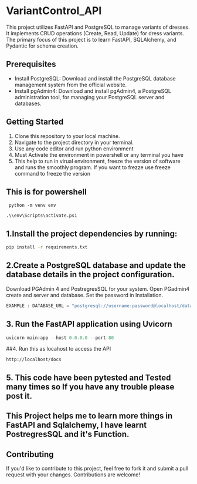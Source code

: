 # VariantControl_API

This project utilizes FastAPI and PostgreSQL to manage variants of dresses. It implements CRUD operations (Create, Read, Update) for dress variants. The primary focus of this project is to learn FastAPI, SQLAlchemy, and Pydantic for schema creation.

## Prerequisites

- Install PostgreSQL: Download and install the PostgreSQL database management system from the official website.
- Install pgAdmin4: Download and install pgAdmin4, a PostgreSQL administration tool, for managing your PostgreSQL server and databases.

## Getting Started

1. Clone this repository to your local machine.
2. Navigate to the project directory in your terminal.
3. Use any code editor and run python environment
4. Must Activate the environment in powershell or any terminal you have
5. This help to run in virual environment, freeze the version of software and runs the smoothly program.
If you want to frezze use freeze command to freeze the version
   

## This is for powershell
``` environment
 python -m venv env
```
``` activate
.\\env\Scripts\activate.ps1
```


   
## 1.Install the project dependencies by running:
 ``` bash
 pip install -r requirements.txt
```

## 2.Create a PostgreSQL database and update the database details in the project configuration. 
   
   Download PGAdmin 4 and PostregresSQL for your system. Open PGadmin4 create and server and database.
   Set the password in Installation. 

``` python
EXAMPLE : DATABASE_URL = "postgresql://username:password@localhost/databasename"
```
## 3. Run the FastAPI application using Uvicorn
```python
uvicorn main:app --host 0.0.0.0 --port 80

```
##4. Run this as locahost to access the API

``` site
http://localhost/docs
```
## 5. This code have been pytested and Tested many times so If you have any trouble please post it.

## This Project helps me to learn more things in FastAPI and Sqlalchemy, I have learnt PostregresSQL and it's Function.
## Contributing
If you'd like to contribute to this project, feel free to fork it and submit a pull request with your changes. Contributions are welcome!


